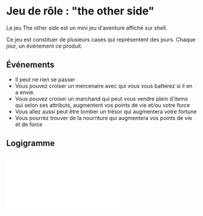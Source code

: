 # Jeu de rôle : "the other side"

Le jeu The other side est un mini jeu d'aventure affiché sur shell.

Ce jeu est constituer de plusieurs cases qui représentent des jours. Chaque jour, un événement ce produit.

## Événements

- Il peut ne rien se passer
- Vous pouvez croiser un mercenaire avec qui vous vous batterez si il en a envie.
- Vous pouvez croiser un marchand qui peut vous vendre plein d'items qui selon ses attributs, augmentent vos points de vie et/ou votre force
- Vous allez aussi peut être tomber un trésor qui augmentera votre fortune
- Vous pourrez trouver de la nourriture qui augmentera vos points de vie et de force

## Logigramme

![logigramme](logigramme.pdf)

